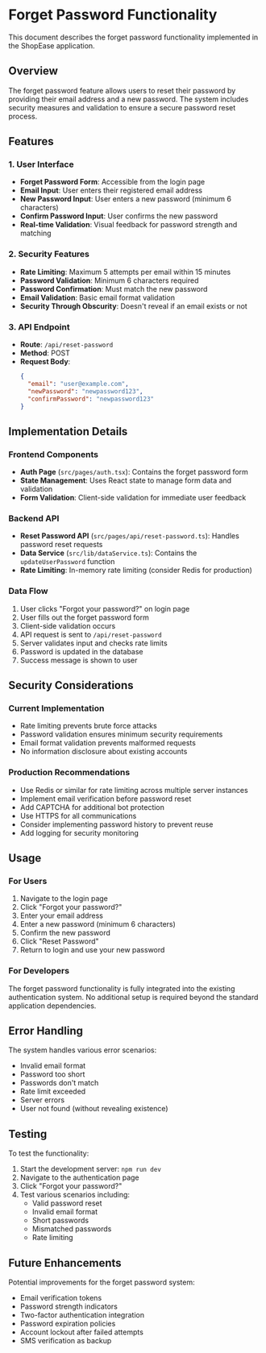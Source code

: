 # Forget Password Functionality

This document describes the forget password functionality implemented in the ShopEase application.

## Overview

The forget password feature allows users to reset their password by providing their email address and a new password. The system includes security measures and validation to ensure a secure password reset process.

## Features

### 1. User Interface

- **Forget Password Form**: Accessible from the login page
- **Email Input**: User enters their registered email address
- **New Password Input**: User enters a new password (minimum 6 characters)
- **Confirm Password Input**: User confirms the new password
- **Real-time Validation**: Visual feedback for password strength and matching

### 2. Security Features

- **Rate Limiting**: Maximum 5 attempts per email within 15 minutes
- **Password Validation**: Minimum 6 characters required
- **Password Confirmation**: Must match the new password
- **Email Validation**: Basic email format validation
- **Security Through Obscurity**: Doesn't reveal if an email exists or not

### 3. API Endpoint

- **Route**: `/api/reset-password`
- **Method**: POST
- **Request Body**:
  ```json
  {
    "email": "user@example.com",
    "newPassword": "newpassword123",
    "confirmPassword": "newpassword123"
  }
  ```

## Implementation Details

### Frontend Components

- **Auth Page** (`src/pages/auth.tsx`): Contains the forget password form
- **State Management**: Uses React state to manage form data and validation
- **Form Validation**: Client-side validation for immediate user feedback

### Backend API

- **Reset Password API** (`src/pages/api/reset-password.ts`): Handles password reset requests
- **Data Service** (`src/lib/dataService.ts`): Contains the `updateUserPassword` function
- **Rate Limiting**: In-memory rate limiting (consider Redis for production)

### Data Flow

1. User clicks "Forgot your password?" on login page
2. User fills out the forget password form
3. Client-side validation occurs
4. API request is sent to `/api/reset-password`
5. Server validates input and checks rate limits
6. Password is updated in the database
7. Success message is shown to user

## Security Considerations

### Current Implementation

- Rate limiting prevents brute force attacks
- Password validation ensures minimum security requirements
- Email format validation prevents malformed requests
- No information disclosure about existing accounts

### Production Recommendations

- Use Redis or similar for rate limiting across multiple server instances
- Implement email verification before password reset
- Add CAPTCHA for additional bot protection
- Use HTTPS for all communications
- Consider implementing password history to prevent reuse
- Add logging for security monitoring

## Usage

### For Users

1. Navigate to the login page
2. Click "Forgot your password?"
3. Enter your email address
4. Enter a new password (minimum 6 characters)
5. Confirm the new password
6. Click "Reset Password"
7. Return to login and use your new password

### For Developers

The forget password functionality is fully integrated into the existing authentication system. No additional setup is required beyond the standard application dependencies.

## Error Handling

The system handles various error scenarios:

- Invalid email format
- Password too short
- Passwords don't match
- Rate limit exceeded
- Server errors
- User not found (without revealing existence)

## Testing

To test the functionality:

1. Start the development server: `npm run dev`
2. Navigate to the authentication page
3. Click "Forgot your password?"
4. Test various scenarios including:
   - Valid password reset
   - Invalid email format
   - Short passwords
   - Mismatched passwords
   - Rate limiting

## Future Enhancements

Potential improvements for the forget password system:

- Email verification tokens
- Password strength indicators
- Two-factor authentication integration
- Password expiration policies
- Account lockout after failed attempts
- SMS verification as backup
